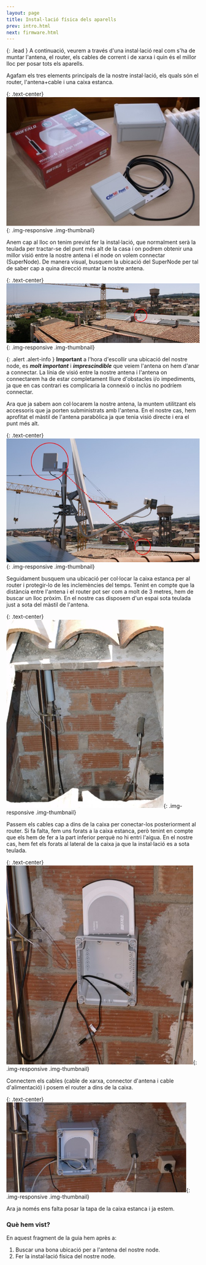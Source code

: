 ```yaml
---
layout: page
title: Instal·lació física dels aparells
prev: intro.html
next: firmware.html
---
```


{: .lead }
A continuació, veurem a través d'una instal·lació real com s'ha de muntar l'antena, el router, els cables de corrent i de xarxa i quin és el millor lloc per posar tots els aparells.

Agafam els tres elements principals de la nostre instal·lació, els quals són el router, l'antena+cable i una caixa estanca.

{: .text-center}
![components principals](img/muntatge/01.jpg "components principals"){: .img-responsive .img-thumbnail}

Anem cap al lloc on tenim previst fer la instal·lació, que normalment serà la teulada per tractar-se del punt més alt de la casa i on podrem obtenir una millor visió entre la nostre antena i el node on volem connectar (SuperNode). De manera visual, busquem la ubicació del SuperNode per tal de saber cap a quina direcció muntar la nostre antena.

{: .text-center}
![busquem la ubicació del SuperNode](img/muntatge/02.jpg "busquem la ubicació del SuperNode"){: .img-responsive .img-thumbnail}

{: .alert .alert-info }
**Important** a l'hora d'escollir una ubicació del nostre node, es ***molt important*** i ***imprescindible*** que veiem l'antena on hem d'anar a connectar. La línia de visió entre la nostre antena i l'antena on connectarem ha de estar completament lliure d'obstacles i/o impediments, ja que en cas contrari es complicaria la connexió o inclús no podríem connectar.

Ara que ja sabem aon col·locarem la nostre antena, la muntem utilitzant els accessoris que ja porten subministrats amb l'antena. En el nostre cas, hem aprofitat el màstil de l'antena parabòlica ja que tenia visió directe i era el punt més alt.

{: .text-center}
![muntem l'antena](img/muntatge/03.jpg "muntem l'antena"){: .img-responsive .img-thumbnail}

Seguidament busquem una ubicació per col·locar la caixa estanca per al router i protegir-lo de les inclemències del temps. Tenint en compte que la distància entre l'antena i el router pot ser com a molt de 3 metres, hem de buscar un lloc pròxim. En el nostre cas disposem d'un espai sota teulada just a sota del màstil de l'antena.

{: .text-center}
![busquem una ubicació per col·locar la caixa estanca](img/muntatge/04.jpg "busquem una ubicació per col·locar la caixa estanca"){: .img-responsive .img-thumbnail}

Passem els cables cap a dins de la caixa per conectar-los posteriorment al router. Si fa falta, fem uns forats a la caixa estanca, però tenint en compte que els hem de fer a la part inferior perquè no hi entri l'aigua. En el nostre cas, hem fet els forats al lateral de la caixa ja que la instal·lació es a sota teulada.

{: .text-center}
![passem els cables cap a dins de la caixa](img/muntatge/05.jpg "passem els cables cap a dins de la caixa"){: .img-responsive .img-thumbnail}

Connectem els cables (cable de xarxa, connector d'antena i cable d'alimentació) i posem el router a dins de la caixa.

{: .text-center}
![connectem els cables](img/muntatge/06.jpg "connectem els cables"){: .img-responsive .img-thumbnail}

Ara ja només ens falta posar la tapa de la caixa estanca i ja estem.

### Què hem vist?

En aquest fragment de la guia hem après a:

1. Buscar una bona ubicació per a l'antena del nostre node.
2. Fer la instal·lació física del nostre node.

